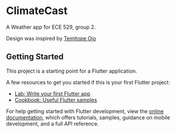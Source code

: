 # ClimateCast

A Weather app for ECE 529, group 2.

Design was inspired by [Temitope Ojo](https://www.behance.net/gallery/194371411/Weather-app-Ui-Design?tracking_source=search_projects|weather+app&l=42)

## Getting Started

This project is a starting point for a Flutter application.

A few resources to get you started if this is your first Flutter project:

- [Lab: Write your first Flutter app](https://docs.flutter.dev/get-started/codelab)
- [Cookbook: Useful Flutter samples](https://docs.flutter.dev/cookbook)

For help getting started with Flutter development, view the
[online documentation](https://docs.flutter.dev/), which offers tutorials,
samples, guidance on mobile development, and a full API reference.
